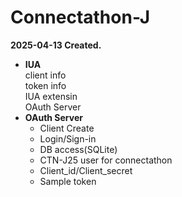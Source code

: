 # Connectathon-J
**2025-04-13 Created.**
    
* **IUA**  
  client info  
  token info  
  IUA extensin  
  OAuth Server  
* **OAuth Server**  
  * Client Create  
  * Login/Sign-in  
  * DB access(SQLite)  
  * CTN-J25 user for connectathon  
  * Client_id/Client_secret  
  * Sample token  
